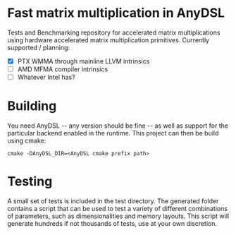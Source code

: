 # Fast matrix multiplication in AnyDSL

Tests and Benchmarking repository for accelerated matrix multiplications using hardware accelerated matrix multiplication primitives.
Currently supported / planning:

- [X] PTX WMMA through mainline LLVM intrinsics
- [ ] AMD MFMA compiler intrinsics
- [ ] Whatever Intel has?

# Building

You need AnyDSL -- any version should be fine -- as well as support for the particular backend enabled in the runtime.
This project can then be build using cmake:

```
cmake -DAnyDSL_DIR=<AnyDSL cmake prefix path>
```

# Testing

A small set of tests is included in the test directory.
The generated folder contains a script that can be used to test a variety of different combinations of parameters, such as dimensionalities and memory layouts.
This script will generate hundreds if not thousands of tests, use at your own discretion.
